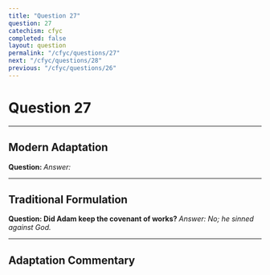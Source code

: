 ```yaml
---
title: "Question 27"
question: 27
catechism: cfyc
completed: false
layout: question
permalink: "/cfyc/questions/27"
next: "/cfyc/questions/28"
previous: "/cfyc/questions/26"
---
```

# Question 27
---
## Modern Adaptation
<strong>
    Question:
</strong>

<em>
    Answer:
</em>

---
## Traditional Formulation
<strong>
    Question: Did Adam keep the covenant of works?
</strong>

<em>
    Answer: No; he sinned against God.
</em>

---
## Adaptation Commentary
